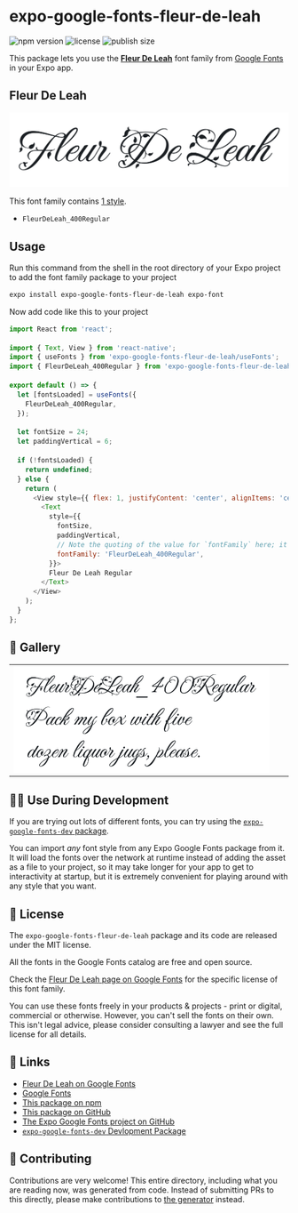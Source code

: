# expo-google-fonts-fleur-de-leah

![npm version](https://flat.badgen.net/npm/v/expo-google-fonts-fleur-de-leah)
![license](https://flat.badgen.net/github/license/expo/google-fonts)
![publish size](https://flat.badgen.net/packagephobia/install/expo-google-fonts-fleur-de-leah)

This package lets you use the [**Fleur De Leah**](https://fonts.google.com/specimen/Fleur+De+Leah) font family from [Google Fonts](https://fonts.google.com/) in your Expo app.

## Fleur De Leah

![Fleur De Leah](./font-family.png)

This font family contains [1 style](#-gallery).

- `FleurDeLeah_400Regular`

## Usage

Run this command from the shell in the root directory of your Expo project to add the font family package to your project
```sh
expo install expo-google-fonts-fleur-de-leah expo-font
```

Now add code like this to your project
```js
import React from 'react';

import { Text, View } from 'react-native';
import { useFonts } from 'expo-google-fonts-fleur-de-leah/useFonts';
import { FleurDeLeah_400Regular } from 'expo-google-fonts-fleur-de-leah/400Regular';

export default () => {
  let [fontsLoaded] = useFonts({
    FleurDeLeah_400Regular,
  });

  let fontSize = 24;
  let paddingVertical = 6;

  if (!fontsLoaded) {
    return undefined;
  } else {
    return (
      <View style={{ flex: 1, justifyContent: 'center', alignItems: 'center' }}>
        <Text
          style={{
            fontSize,
            paddingVertical,
            // Note the quoting of the value for `fontFamily` here; it expects a string!
            fontFamily: 'FleurDeLeah_400Regular',
          }}>
          Fleur De Leah Regular
        </Text>
      </View>
    );
  }
};

```

## 🔡 Gallery


||||
|-|-|-|
|![FleurDeLeah_400Regular](.//400Regular/FleurDeLeah_400Regular.ttf.png)||||


## 👩‍💻 Use During Development

If you are trying out lots of different fonts, you can try using the [`expo-google-fonts-dev` package](https://github.com/freeboub/google-fonts/tree/master/font-packages/dev#readme).

You can import *any* font style from any Expo Google Fonts package from it. It will load the fonts
over the network at runtime instead of adding the asset as a file to your project, so it may take longer
for your app to get to interactivity at startup, but it is extremely convenient
for playing around with any style that you want.

## 📖 License

The `expo-google-fonts-fleur-de-leah` package and its code are released under the MIT license.

All the fonts in the Google Fonts catalog are free and open source.

Check the [Fleur De Leah page on Google Fonts](https://fonts.google.com/specimen/Fleur+De+Leah) for the specific license of this font family.

You can use these fonts freely in your products & projects - print or digital, commercial or otherwise. However, you can't sell the fonts on their own. This isn't legal advice, please consider consulting a lawyer and see the full license for all details.

## 🔗 Links

- [Fleur De Leah on Google Fonts](https://fonts.google.com/specimen/Fleur+De+Leah)
- [Google Fonts](https://fonts.google.com/)
- [This package on npm](https://www.npmjs.com/package/expo-google-fonts-fleur-de-leah)
- [This package on GitHub](https://github.com/freeboub/google-fonts/tree/master/font-packages/fleur-de-leah)
- [The Expo Google Fonts project on GitHub](https://github.com/freeboub/google-fonts)
- [`expo-google-fonts-dev` Devlopment Package](https://github.com/freeboub/google-fonts/tree/master/font-packages/dev)

## 🤝 Contributing

Contributions are very welcome! This entire directory, including what you are reading now, was generated from code. Instead of submitting PRs to this directly, please make contributions to [the generator](https://github.com/freeboub/google-fonts/tree/master/packages/generator) instead.
